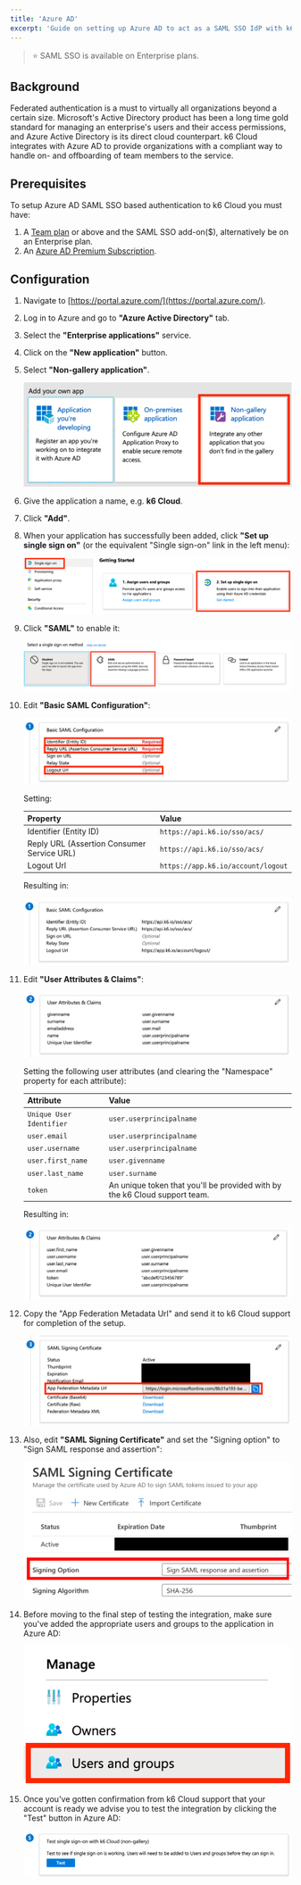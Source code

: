 ```yaml
---
title: 'Azure AD'
excerpt: 'Guide on setting up Azure AD to act as a SAML SSO IdP with k6 Cloud'
---
```


> ⭐️ SAML SSO is available on Enterprise plans.

## Background

Federated authentication is a must to virtually all organizations beyond a certain size. Microsoft's Active Directory product has been a long time gold standard for managing an enterprise's users and their access permissions, and Azure Active Directory is its direct cloud counterpart. k6 Cloud integrates with Azure AD to provide organizations with a compliant way to handle on- and offboarding of team members to the service.

## Prerequisites

To setup Azure AD SAML SSO based authentication to k6 Cloud you must have:

1. A [Team plan](https://k6.io/pricing) or above and the SAML SSO add-on(\$), alternatively be on an Enterprise plan.
2. An [Azure AD Premium Subscription](https://azure.microsoft.com/en-us/pricing/details/active-directory/).

## Configuration

1.  Navigate to [https://portal.azure.com/](https://portal.azure.com/).

2.  Log in to Azure and go to **"Azure Active Directory"** tab.

3.  Select the **"Enterprise applications"** service.

4.  Click on the **"New application"** button.

5.  Select **"Non-gallery application"**.

    ![Azure AD New Application Type](images/01-Azure-AD/azure-ad-new-application-type.png)

6.  Give the application a name, e.g. **k6 Cloud**.

7.  Click **"Add"**.

8.  When your application has successfully been added, click **"Set up single sign on"** (or the equivalent "Single sign-on" link in the left menu):

    ![Azure AD Setup Single Sign-On](images/01-Azure-AD/azure-ad-setup-single-sign-on.png)

9.  Click **"SAML"** to enable it:

    ![Azure AD Enable SAML](images/01-Azure-AD/azure-ad-enable-saml.png)

10. Edit **"Basic SAML Configuration"**:

    ![Azure AD Basic SAML Configuration](images/01-Azure-AD/azure-ad-setup-basic-config.png)

    Setting:

    | Property                                   | Value                              |
    | ------------------------------------------ | ---------------------------------- |
    | Identifier (Entity ID)                     | `https://api.k6.io/sso/acs/`       |
    | Reply URL (Assertion Consumer Service URL) | `https://api.k6.io/sso/acs/`       |
    | Logout Url                                 | `https://app.k6.io/account/logout` |

    Resulting in:

    ![Azure AD Basic SAML Configuration](images/01-Azure-AD/azure-ad-setup-basic-config2.png)

11. Edit **"User Attributes & Claims"**:

    ![Azure AD User Attributes](images/01-Azure-AD/azure-ad-setup-user-attributes.png)

    Setting the following user attributes (and clearing the "Namespace" property for each attribute):

    | Attribute                | Value                                                                      |
    | ------------------------ | -------------------------------------------------------------------------- |
    | `Unique User Identifier` | `user.userprincipalname`                                                   |
    | `user.email`             | `user.userprincipalname`                                                   |
    | `user.username`          | `user.userprincipalname`                                                   |
    | `user.first_name`        | `user.givenname`                                                           |
    | `user.last_name`         | `user.surname`                                                             |
    | `token`                  | An unique token that you'll be provided with by the k6 Cloud support team. |

    Resulting in:

    ![Azure AD User Attributes](images/01-Azure-AD/azure-ad-setup-user-attributes2.png)

12. Copy the "App Federation Metadata Url" and send it to k6 Cloud support for completion of the setup.

    ![Azure AD SAML Signing Certificate](images/01-Azure-AD/azure-ad-setup-saml-signing-cert.png)

13. Also, edit **"SAML Signing Certificate"** and set the "Signing option" to "Sign SAML response and assertion":

    ![Azure AD SAML Signing Certificate's signing option](images/01-Azure-AD/azure-ad-signing-option.png)

14. Before moving to the final step of testing the integration, make sure you've added the appropriate users and groups to the application in Azure AD:

    ![Azure AD Users and Groups menu](images/01-Azure-AD/azure-ad-users-groups-menu.png)

15. Once you've gotten confirmation from k6 Cloud support that your account is ready we advise you to test the integration by clicking the "Test" button in Azure AD:

    ![Azure AD Test SSO](images/01-Azure-AD/azure-ad-test-sso.png)
